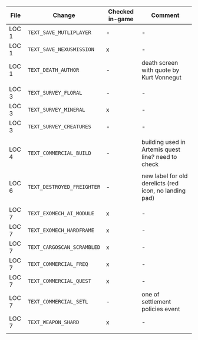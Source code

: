 
| File | Change | Checked in-game | Comment |
| --- | --- | --- | --- |
| LOC 1 | `TEXT_SAVE_MUTLIPLAYER` | - | - |
| LOC 1 | `TEXT_SAVE_NEXUSMISSION` | x | - |
| LOC 1 | `TEXT_DEATH_AUTHOR` | - | death screen with quote by Kurt Vonnegut |
| | | | |
| LOC 3 | `TEXT_SURVEY_FLORAL` | - | - |
| LOC 3 | `TEXT_SURVEY_MINERAL` | x | - |
| LOC 3 | `TEXT_SURVEY_CREATURES` | - | - |
| | | | |
| LOC 4 | `TEXT_COMMERCIAL_BUILD` | - | building used in Artemis quest line? need to check |
| | | | |
| LOC 6 | `TEXT_DESTROYED_FREIGHTER` | - | new label for old derelicts (red icon, no landing pad) |
| | | | |
| LOC 7 | `TEXT_EXOMECH_AI_MODULE` | x | - |
| LOC 7 | `TEXT_EXOMECH_HARDFRAME` | x | - |
| LOC 7 | `TEXT_CARGOSCAN_SCRAMBLED` | x | - |
| LOC 7 | `TEXT_COMMERCIAL_FREQ` | x | - |
| LOC 7 | `TEXT_COMMERCIAL_QUEST` | x | - |
| LOC 7 | `TEXT_COMMERCIAL_SETL` | - | one of settlement policies event |
| LOC 7 | `TEXT_WEAPON_SHARD` | x | - |
| | | | |
